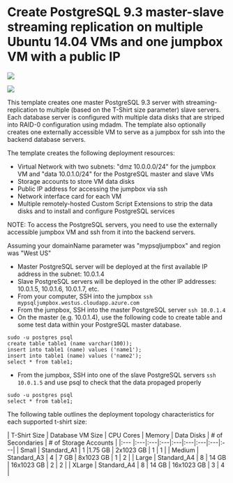 # Create PostgreSQL 9.3 master-slave streaming replication on multiple Ubuntu 14.04 VMs and one jumpbox VM with a public IP

<a href="https://portal.azure.com/#create/Microsoft.Template/uri/https%3A%2F%2Fraw.githubusercontent.com%2Fsrakesh28%2Fazure-ubuntu-ror-postgress%2Fmaster%2Fpostgress-on-ubuntu%2Fazuredeploy.json" target="_blank"> <img src="http://azuredeploy.net/deploybutton.png"/>


</a>
<a href="http://armviz.io/#/?load=https%3A%2F%2Fraw.githubusercontent.com%2FAzure%2Fazure-quickstart-templates%2Fmaster%2Fpostgresql-on-ubuntu%2Fazuredeploy.json" target="_blank">
    <img src="http://armviz.io/visualizebutton.png"/>
</a>

This template creates one master PostgreSQL 9.3 server with streaming-replication to multiple (based on the T-Shirt size parameter) slave servers. Each database server is configured with multiple data disks that are striped into RAID-0 configuration using mdadm. The template also optionally creates one externally accessible VM to serve as a jumpbox for ssh into the backend database servers.

The template creates the following deployment resources:
* Virtual Network with two subnets: "dmz 10.0.0.0/24" for the jumpbox VM and "data 10.0.1.0/24" for the PostgreSQL master and slave VMs
* Storage accounts to store VM data disks
* Public IP address for accessing the jumpbox via ssh
* Network interface card for each VM
* Multiple remotely-hosted Custom Script Extensions to strip the data disks and to install and configure PostgreSQL services

NOTE: To access the PostgreSQL servers, you need to use the externally accessible jumpbox VM and ssh from it into the backend servers.

Assuming your domainName parameter was "mypsqljumpbox" and region was "West US"
* Master PostgreSQL server will be deployed at the first available IP address in the subnet: 10.0.1.4
* Slave PostgreSQL servers will be deployed in the other IP addresses: 10.0.1.5, 10.0.1.6, 10.0.1.7, etc.
* From your computer, SSH into the jumpbox `ssh mypsqljumpbox.westus.cloudapp.azure.com`
* From the jumpbox, SSH into the master PostgreSQL server `ssh 10.0.1.4`
* On the master (e.g. 10.0.1.4), use the following code to create table and some test data within your PostgreSQL master database.

```
sudo -u postgres psql
create table table1 (name varchar(100));
insert into table1 (name) values ('name1');
insert into table1 (name) values ('name2');
select * from table1;
```

* From the jumpbox, SSH into one of the slave PostgreSQL servers `ssh 10.0.1.5` and use psql to check that the data propaged properly

```
sudo -u postgres psql
select * from table1;
```

The following table outlines the deployment topology characteristics for each supported t-shirt size:

| T-Shirt Size | Database VM Size | CPU Cores | Memory | Data Disks | # of Secondaries | # of Storage Accounts |
|:--- |:---|:---|:---|:---|:---|:---|:---|:---|
| Small | Standard_A1 | 1 |1.75 GB | 2x1023 GB | 1 | 1 |
| Medium | Standard_A3 | 4 | 7 GB | 8x1023 GB | 1 | 2 |
| Large | Standard_A4 | 8 | 14 GB | 16x1023 GB | 2 | 2 |
| XLarge | Standard_A4 | 8 | 14 GB | 16x1023 GB | 3 | 4 |
